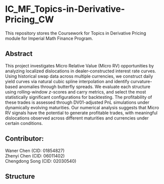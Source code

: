# IC_MF_Topics-in-Derivative-Pricing_CW
This repository stores the Coursework for Topics in Derivative Pricing module for Imperial Math Finance Program.

## Abstract

This project investigates Micro Relative Value (Micro RV) opportunities by analyzing localized dislocations in dealer-constructed interest rate curves. Using historical swap data across multiple currencies, we construct daily yield curves via natural cubic spline interpolation and identify curvature-based anomalies through butterfly spreads. We evaluate each structure using rolling-window $z$-scores and carry metrics, and select the most statistically significant configurations for backtesting. The profitability of these trades is assessed through DV01-adjusted PnL simulations under dynamically evolving maturities. Our numerical analysis suggests that Micro RV signals have the potential to generate profitable trades, with meaningful dislocations observed across different maturities and currencies under certain conditions.


## Contributor:
Waner Chen (CID: 01854827)\
Zhenyi Chen (CID: 06011402)\
Chengdong Song (CID: 02030540)


## Structure

